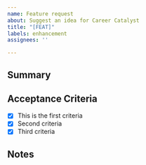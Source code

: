 ```yaml
---
name: Feature request
about: Suggest an idea for Career Catalyst
title: "[FEAT]"
labels: enhancement
assignees: ''

---
```


## Summary

<!--A clear and concise description of what the problem is. Ex. As a user, I would like [...] || -->

## Acceptance Criteria

<!--A clear and concise description of what the feature will accomplish. It can be broken down into measurable and testable requirements. -->

 - [x] This is the first criteria
 - [x] Second criteria
 - [x] Third criteria

## Notes

<!--Add any additional notes, context, or screenshots about the feature request here. If applicable include UI mock ups or ideas for the intended feature. -->
